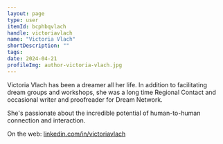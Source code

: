 ```yaml
---
layout: page
type: user
itemId: bcphbqvlach
handle: victoriavlach
name: "Victoria Vlach"
shortDescription: ""
tags:
date: 2024-04-21
profileImg: author-victoria-vlach.jpg
---
```


Victoria Vlach has been a dreamer all her life. In addition to facilitating dream groups and workshops, she was a long time Regional Contact and occasional writer and proofreader for Dream Network.

She's passionate about the incredible potential of human-to-human connection and interaction.

On the web: [linkedin.com/in/victoriavlach](https://www.linkedin.com/in/victoriavlach/)
